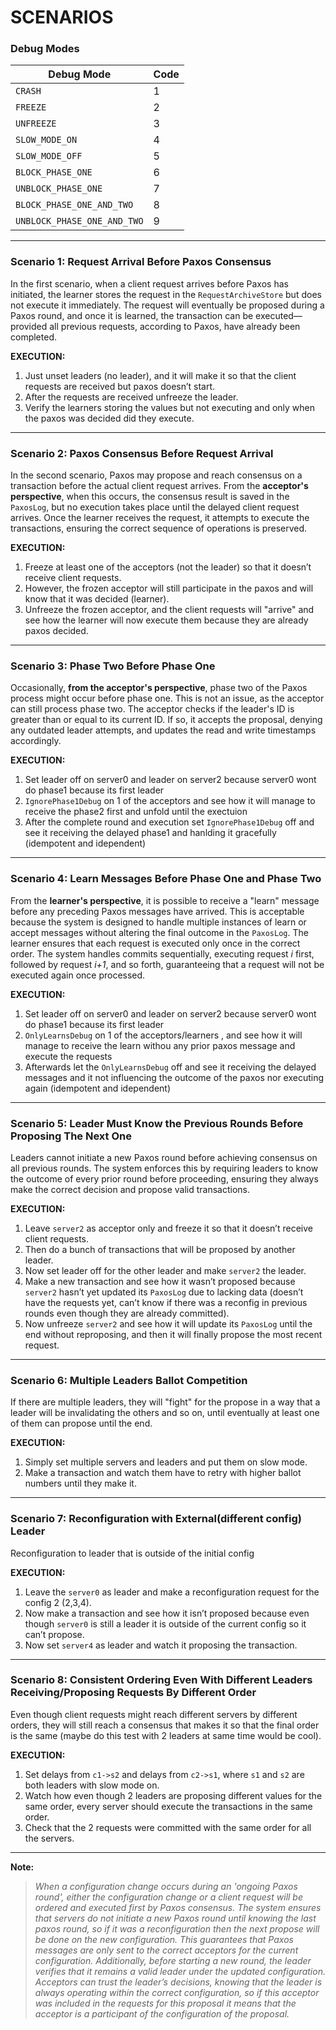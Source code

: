 # SCENARIOS


### Debug Modes

| Debug Mode                  | Code |
| --------------------------- | ---- |
| `CRASH`                     | 1    |
| `FREEZE`                    | 2    |
| `UNFREEZE`                  | 3    |
| `SLOW_MODE_ON`              | 4    |
| `SLOW_MODE_OFF`             | 5    |
| `BLOCK_PHASE_ONE`           | 6    |
| `UNBLOCK_PHASE_ONE`         | 7    |
| `BLOCK_PHASE_ONE_AND_TWO`   | 8    |
| `UNBLOCK_PHASE_ONE_AND_TWO` | 9    |


---

### Scenario 1:  Request Arrival Before Paxos Consensus

In the first scenario, when a client request arrives before Paxos has initiated, the learner stores the request in the `RequestArchiveStore` but does not execute it immediately. The request will eventually be proposed during a Paxos round, and once it is learned, the transaction can be executed—provided all previous requests, according to Paxos, have already been completed.

**EXECUTION:**
1. Just unset leaders (no leader), and it will make it so that the client requests are received but paxos doesn’t start.
2. After the requests are received unfreeze the leader.
3. Verify the learners storing the values but not executing and only when the paxos was decided did they execute.

---

### Scenario 2: Paxos Consensus Before Request Arrival

In the second scenario, Paxos may propose and reach consensus on a transaction before the actual client request arrives. From the **acceptor's perspective**, when this occurs, the consensus result is saved in the `PaxosLog`, but no execution takes place until the delayed client request arrives. Once the learner receives the request, it attempts to execute the transactions, ensuring the correct sequence of operations is preserved.

**EXECUTION:** 
1. Freeze at least one of the acceptors (not the leader) so that it doesn’t receive client requests.
2. However, the frozen acceptor will still participate in the paxos and will know that it was decided (learner).
3. Unfreeze the frozen acceptor, and the client requests will "arrive" and see how the learner will now execute them because they are already paxos decided.

---

### Scenario 3: Phase Two Before Phase One

Occasionally, **from the acceptor's perspective**, phase two of the Paxos process might occur before phase one. This is not an issue, as the acceptor can still process phase two. The acceptor checks if the leader's ID is greater than or equal to its current ID. If so, it accepts the proposal, denying any outdated leader attempts, and updates the read and write timestamps accordingly.

**EXECUTION:**
1. Set leader off on server0 and leader on server2 because server0 wont do phase1 because its first leader
2. `IgnorePhase1Debug` on 1 of the acceptors and see how it will manage to receive the phase2 first and unfold until the exectuion
3. After the complete round and execution set `IgnorePhase1Debug` off and see it receiving the delayed phase1 and hanlding it gracefully (idempotent and idependent)

---

### Scenario 4: Learn Messages Before Phase One and Phase Two

From the **learner's perspective**, it is possible to receive a "learn" message before any preceding Paxos messages have arrived. This is acceptable because the system is designed to handle multiple instances of learn or accept messages without altering the final outcome in the `PaxosLog`. The learner ensures that each request is executed only once in the correct order. The system handles commits sequentially, executing request *i* first, followed by request *i+1*, and so forth, guaranteeing that a request will not be executed again once processed.

**EXECUTION:**
1. Set leader off on server0 and leader on server2 because server0 wont do phase1 because its first leader
2. `OnlyLearnsDebug` on 1 of the acceptors/learners , and see how it will manage to receive the learn withou any prior paxos message and execute the requests
3. Afterwards let the `OnlyLearnsDebug` off and see it receiving the delayed messages and it not influencing the outcome of the paxos nor executing again (idempotent and idependent)

---

### Scenario 5: Leader Must Know the Previous Rounds Before Proposing The Next One

Leaders cannot initiate a new Paxos round before achieving consensus on all previous rounds. The system enforces this by requiring leaders to know the outcome of every prior round before proceeding, ensuring they always make the correct decision and propose valid transactions.

**EXECUTION:** 
1. Leave `server2` as acceptor only and freeze it so that it doesn’t receive client requests.
2. Then do a bunch of transactions that will be proposed by another leader.
3. Now set leader off for the other leader and make `server2` the leader.
4. Make a new transaction and see how it wasn’t proposed because `server2` hasn’t yet updated its `PaxosLog` due to lacking data (doesn’t have the requests yet, can’t know if there was a reconfig in previous rounds even though they are already committed).
5. Now unfreeze `server2` and see how it will update its `PaxosLog` until the end without reproposing, and then it will finally propose the most recent request.

---

### Scenario 6: Multiple Leaders Ballot Competition

If there are multiple leaders, they will "fight" for the propose in a way that a leader will be invalidating the others and so on, until eventually at least one of them can propose until the end.

**EXECUTION:**
1. Simply set multiple servers and leaders and put them on slow mode.
2. Make a transaction and watch them have to retry with higher ballot numbers until they make it.

---

### Scenario 7: Reconfiguration with External(different config) Leader

Reconfiguration to leader that is outside of the initial config

**EXECUTION:**
1. Leave the `server0` as leader and make a reconfiguration request for the config 2 (2,3,4).
2. Now make a transaction and see how it isn’t proposed because even though `server0` is still a leader it is outside of the current config so it can’t propose.
3. Now set `server4` as leader and watch it proposing the transaction.

---

### Scenario 8: Consistent Ordering Even With Different Leaders Receiving/Proposing Requests By Different Order

Even though client requests might reach different servers by different orders, they will still reach a consensus that makes it so that the final order is the same (maybe do this test with 2 leaders at same time would be cool).

**EXECUTION:**
1. Set delays from `c1->s2` and delays from `c2->s1`, where `s1` and `s2` are both leaders with slow mode on.
2. Watch how even though 2 leaders are proposing different values for the same order, every server should execute the transactions in the same order.
3. Check that the 2 requests were committed with the same order for all the servers.

---

**Note:**

> *When a configuration change occurs during an 'ongoing Paxos round', either the configuration change or a client request will be ordered and executed first by Paxos consensus. The system ensures that servers do not initiate a new Paxos round until knowing the last paxos round, so if it was a reconfiguration then the next propose will be done on the new configuration. This guarantees that Paxos messages are only sent to the correct acceptors for the current configuration. Additionally, before starting a new round, the leader verifies that it remains a valid leader under the updated configuration. Acceptors can trust the leader’s decisions, knowing that the leader is always operating within the correct configuration, so if this acceptor was included in the requests for this proposal it means that the acceptor is a participant of the configuration of the proposal.*
